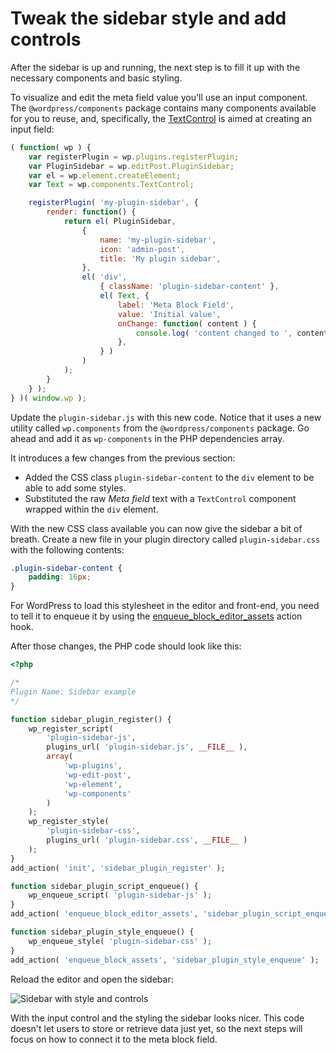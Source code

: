 # Tweak the sidebar style and add controls

After the sidebar is up and running, the next step is to fill it up with the necessary components and basic styling.

To visualize and edit the meta field value you'll use an input component. The `@wordpress/components` package contains many components available for you to reuse, and, specifically, the [TextControl](/docs/designers-developers/developers/components/text-control/) is aimed at creating an input field:

```js
( function( wp ) {
	var registerPlugin = wp.plugins.registerPlugin;
	var PluginSidebar = wp.editPost.PluginSidebar;
	var el = wp.element.createElement;
	var Text = wp.components.TextControl;

	registerPlugin( 'my-plugin-sidebar', {
		render: function() {
			return el( PluginSidebar,
				{
					name: 'my-plugin-sidebar',
					icon: 'admin-post',
					title: 'My plugin sidebar',
				},
				el( 'div',
					{ className: 'plugin-sidebar-content' },
					el( Text, {
						label: 'Meta Block Field',
						value: 'Initial value',
						onChange: function( content ) {
							console.log( 'content changed to ', content );
						},
					} )
				)
			);
		}
	} );
} )( window.wp );
```

Update the `plugin-sidebar.js` with this new code. Notice that it uses a new utility called `wp.components` from the `@wordpress/components` package. Go ahead and add it as `wp-components` in the PHP dependencies array.

It introduces a few changes from the previous section:

* Added the CSS class `plugin-sidebar-content` to the `div` element to be able to add some styles.
* Substituted the raw _Meta field_ text with a `TextControl` component wrapped within the `div` element.

With the new CSS class available you can now give the sidebar a bit of breath. Create a new file in your plugin directory called `plugin-sidebar.css` with the following contents:

```css
.plugin-sidebar-content {
	padding: 16px;
}
```

For WordPress to load this stylesheet in the editor and front-end, you need to tell it to enqueue it by using the [enqueue_block_editor_assets](https://developer.wordpress.org/reference/hooks/enqueue_block_editor_assets/) action hook.

After those changes, the PHP code should look like this:

```php
<?php

/*
Plugin Name: Sidebar example
*/

function sidebar_plugin_register() {
	wp_register_script(
		'plugin-sidebar-js',
		plugins_url( 'plugin-sidebar.js', __FILE__ ),
		array(
			'wp-plugins',
			'wp-edit-post',
			'wp-element',
			'wp-components'
		)
	);
	wp_register_style(
		'plugin-sidebar-css',
		plugins_url( 'plugin-sidebar.css', __FILE__ )
	);
}
add_action( 'init', 'sidebar_plugin_register' );

function sidebar_plugin_script_enqueue() {
	wp_enqueue_script( 'plugin-sidebar-js' );
}
add_action( 'enqueue_block_editor_assets', 'sidebar_plugin_script_enqueue' );

function sidebar_plugin_style_enqueue() {
	wp_enqueue_style( 'plugin-sidebar-css' );
}
add_action( 'enqueue_block_assets', 'sidebar_plugin_style_enqueue' );
```

Reload the editor and open the sidebar:

![Sidebar with style and controls](https://raw.githubusercontent.com/WordPress/gutenberg/master/docs/designers-developers/assets/sidebar-style-and-controls.png)

With the input control and the styling the sidebar looks nicer. This code doesn't let users to store or retrieve data just yet, so the next steps will focus on how to connect it to the meta block field.
